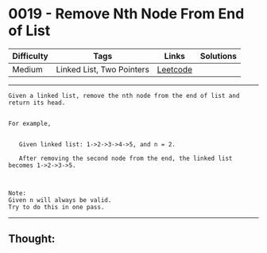 # 0019 - Remove Nth Node From End of List

Difficulty  | Tags | Links | Solutions
----------- | ---- | ----- | -----
Medium | Linked List, Two Pointers | [Leetcode](https://leetcode.com/problems/remove-nth-node-from-end-of-list/description/) |


-----------

```
Given a linked list, remove the nth node from the end of list and return its head.


For example,


   Given linked list: 1->2->3->4->5, and n = 2.

   After removing the second node from the end, the linked list becomes 1->2->3->5.



Note:
Given n will always be valid.
Try to do this in one pass.
```

-----------

## Thought:
